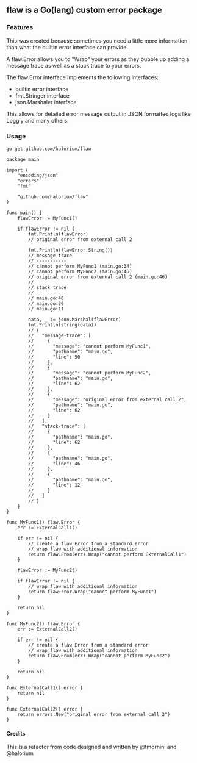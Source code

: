 ## flaw is a Go(lang) custom error package

### Features
This was created because sometimes you need a little more information than what
the builtin error interface can provide.

A flaw.Error allows you to "Wrap" your errors as they bubble up adding a message trace
as well as a stack trace to your errors.

The flaw.Error interface implements the following interfaces:
* builtin error interface
* fmt.Stringer interface
* json.Marshaler interface

This allows for detailed error message output in JSON formatted logs like
Loggly and many others.

### Usage
```
go get github.com/halorium/flaw
```

```
package main

import (
	"encoding/json"
	"errors"
	"fmt"

	"github.com/halorium/flaw"
)

func main() {
	flawError := MyFunc1()

	if flawError != nil {
		fmt.Println(flawError)
		// original error from external call 2

		fmt.Println(flawError.String())
		// message trace
		// -----------
		// cannot perform MyFunc1 (main.go:34)
		// cannot perform MyFunc2 (main.go:46)
		// original error from external call 2 (main.go:46)
		//
		// stack trace
		// -----------
		// main.go:46
		// main.go:30
		// main.go:11

		data, _ := json.Marshal(flawError)
		fmt.Println(string(data))
		// {
		//   "message-trace": [
		//     {
		//       "message": "cannot perform MyFunc1",
		//       "pathname": "main.go",
		//       "line": 50
		//     },
		//     {
		//       "message": "cannot perform MyFunc2",
		//       "pathname": "main.go",
		//       "line": 62
		//     },
		//     {
		//       "message": "original error from external call 2",
		//       "pathname": "main.go",
		//       "line": 62
		//     }
		//   ],
		//   "stack-trace": [
		//     {
		//       "pathname": "main.go",
		//       "line": 62
		//     },
		//     {
		//       "pathname": "main.go",
		//       "line": 46
		//     },
		//     {
		//       "pathname": "main.go",
		//       "line": 12
		//     }
		//   ]
		// }
	}
}

func MyFunc1() flaw.Error {
	err := ExternalCall1()

	if err != nil {
		// create a flaw Error from a standard error
		// wrap flaw with additional information
		return flaw.From(err).Wrap("cannot perform ExternalCall1")
	}

	flawError := MyFunc2()

	if flawError != nil {
		// wrap flaw with additional information
		return flawError.Wrap("cannot perform MyFunc1")
	}

	return nil
}

func MyFunc2() flaw.Error {
	err := ExternalCall2()

	if err != nil {
		// create a flaw Error from a standard error
		// wrap flaw with additional information
		return flaw.From(err).Wrap("cannot perform MyFunc2")
	}

	return nil
}

func ExternalCall1() error {
	return nil
}

func ExternalCall2() error {
	return errors.New("original error from external call 2")
}
```

#### Credits
This is a refactor from code designed and written by @tmornini and @halorium
